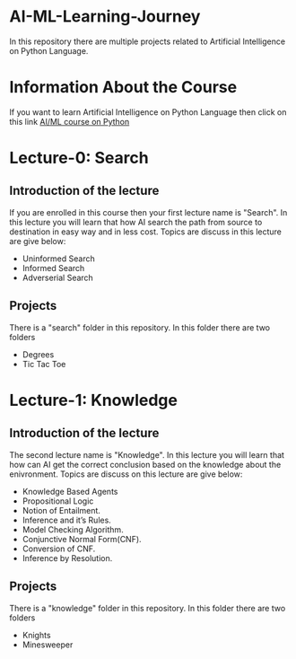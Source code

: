 
# AI-ML-Learning-Journey
In this repository there are multiple projects related to Artificial Intelligence on Python Language.
# Information About the Course
If you want to learn Artificial Intelligence on Python Language then click on this link [AI/ML course on Python](https://www.edx.org/course/cs50s-introduction-to-artificial-intelligence-with-python)
 
# Lecture-0: Search
## Introduction of the lecture
If you are enrolled in this course then your first lecture name is "Search". In this lecture you will learn that how AI search the path from source to destination in easy way and in less cost. Topics are discuss in this lecture are give below:
 - Uninformed Search
 - Informed Search
 - Adverserial Search
 ## Projects
 There is a "search" folder in this repository. In this folder there are two folders
 - Degrees
 - Tic Tac Toe

# Lecture-1: Knowledge
## Introduction of the lecture
The second lecture name is "Knowledge". In this lecture you will learn that how can AI get the correct conclusion based on the knowledge about the enivronment. Topics are discuss on this lecture are give below:
- Knowledge Based Agents
- Propositional Logic
- Notion of Entailment.
- Inference and it’s Rules.
- Model Checking Algorithm.
- Conjunctive Normal Form(CNF).
- Conversion of CNF.
- Inference by Resolution.
## Projects
There is a "knowledge" folder in this repository. In this folder there are two folders
 - Knights
 - Minesweeper
